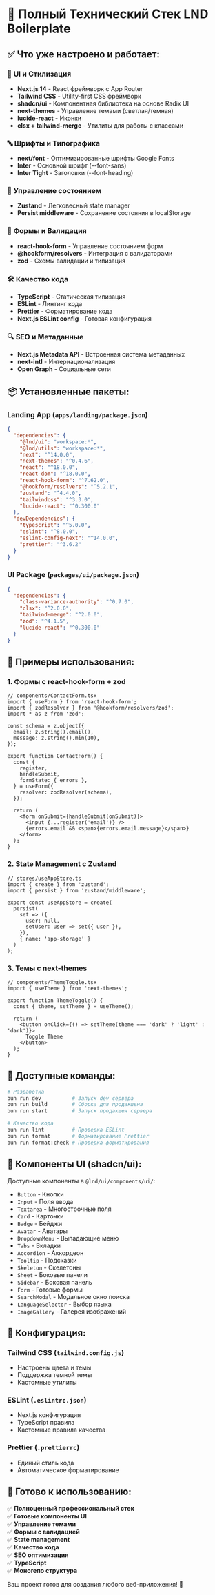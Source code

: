 # 🚀 Полный Технический Стек LND Boilerplate

## ✅ **Что уже настроено и работает:**

### 🎨 **UI и Стилизация**

- **Next.js 14** - React фреймворк с App Router
- **Tailwind CSS** - Utility-first CSS фреймворк
- **shadcn/ui** - Компонентная библиотека на основе Radix UI
- **next-themes** - Управление темами (светлая/темная)
- **lucide-react** - Иконки
- **clsx + tailwind-merge** - Утилиты для работы с классами

### 🔤 **Шрифты и Типографика**

- **next/font** - Оптимизированные шрифты Google Fonts
- **Inter** - Основной шрифт (--font-sans)
- **Inter Tight** - Заголовки (--font-heading)

### 🎯 **Управление состоянием**

- **Zustand** - Легковесный state manager
- **Persist middleware** - Сохранение состояния в localStorage

### 📝 **Формы и Валидация**

- **react-hook-form** - Управление состоянием форм
- **@hookform/resolvers** - Интеграция с валидаторами
- **zod** - Схемы валидации и типизация

### 🛠 **Качество кода**

- **TypeScript** - Статическая типизация
- **ESLint** - Линтинг кода
- **Prettier** - Форматирование кода
- **Next.js ESLint config** - Готовая конфигурация

### 🔍 **SEO и Метаданные**

- **Next.js Metadata API** - Встроенная система метаданных
- **next-intl** - Интернационализация
- **Open Graph** - Социальные сети

## 📦 **Установленные пакеты:**

### Landing App (`apps/landing/package.json`)

```json
{
  "dependencies": {
    "@lnd/ui": "workspace:*",
    "@lnd/utils": "workspace:*",
    "next": "^14.0.0",
    "next-themes": "^0.4.6",
    "react": "^18.0.0",
    "react-dom": "^18.0.0",
    "react-hook-form": "^7.62.0",
    "@hookform/resolvers": "^5.2.1",
    "zustand": "^4.4.0",
    "tailwindcss": "^3.3.0",
    "lucide-react": "^0.300.0"
  },
  "devDependencies": {
    "typescript": "^5.0.0",
    "eslint": "^8.0.0",
    "eslint-config-next": "^14.0.0",
    "prettier": "^3.6.2"
  }
}
```

### UI Package (`packages/ui/package.json`)

```json
{
  "dependencies": {
    "class-variance-authority": "^0.7.0",
    "clsx": "^2.0.0",
    "tailwind-merge": "^2.0.0",
    "zod": "^4.1.5",
    "lucide-react": "^0.300.0"
  }
}
```

## 🎯 **Примеры использования:**

### 1. **Формы с react-hook-form + zod**

```tsx
// components/ContactForm.tsx
import { useForm } from 'react-hook-form';
import { zodResolver } from '@hookform/resolvers/zod';
import * as z from 'zod';

const schema = z.object({
  email: z.string().email(),
  message: z.string().min(10),
});

export function ContactForm() {
  const {
    register,
    handleSubmit,
    formState: { errors },
  } = useForm({
    resolver: zodResolver(schema),
  });

  return (
    <form onSubmit={handleSubmit(onSubmit)}>
      <input {...register('email')} />
      {errors.email && <span>{errors.email.message}</span>}
    </form>
  );
}
```

### 2. **State Management с Zustand**

```tsx
// stores/useAppStore.ts
import { create } from 'zustand';
import { persist } from 'zustand/middleware';

export const useAppStore = create(
  persist(
    set => ({
      user: null,
      setUser: user => set({ user }),
    }),
    { name: 'app-storage' }
  )
);
```

### 3. **Темы с next-themes**

```tsx
// components/ThemeToggle.tsx
import { useTheme } from 'next-themes';

export function ThemeToggle() {
  const { theme, setTheme } = useTheme();

  return (
    <button onClick={() => setTheme(theme === 'dark' ? 'light' : 'dark')}>
      Toggle Theme
    </button>
  );
}
```

## 🚀 **Доступные команды:**

```bash
# Разработка
bun run dev          # Запуск dev сервера
bun run build        # Сборка для продакшена
bun run start        # Запуск продакшен сервера

# Качество кода
bun run lint         # Проверка ESLint
bun run format       # Форматирование Prettier
bun run format:check # Проверка форматирования
```

## 🎨 **Компоненты UI (shadcn/ui):**

Доступные компоненты в `@lnd/ui/components/ui/`:

- `Button` - Кнопки
- `Input` - Поля ввода
- `Textarea` - Многострочные поля
- `Card` - Карточки
- `Badge` - Бейджи
- `Avatar` - Аватары
- `DropdownMenu` - Выпадающие меню
- `Tabs` - Вкладки
- `Accordion` - Аккордеон
- `Tooltip` - Подсказки
- `Skeleton` - Скелетоны
- `Sheet` - Боковые панели
- `Sidebar` - Боковая панель
- `Form` - Готовые формы
- `SearchModal` - Модальное окно поиска
- `LanguageSelector` - Выбор языка
- `ImageGallery` - Галерея изображений

## 🔧 **Конфигурация:**

### Tailwind CSS (`tailwind.config.js`)

- Настроены цвета и темы
- Поддержка темной темы
- Кастомные утилиты

### ESLint (`.eslintrc.json`)

- Next.js конфигурация
- TypeScript правила
- Кастомные правила качества

### Prettier (`.prettierrc`)

- Единый стиль кода
- Автоматическое форматирование

## 🎯 **Готово к использованию:**

✅ **Полноценный профессиональный стек**  
✅ **Готовые компоненты UI**  
✅ **Управление темами**  
✅ **Формы с валидацией**  
✅ **State management**  
✅ **Качество кода**  
✅ **SEO оптимизация**  
✅ **TypeScript**  
✅ **Монoreпо структура**

Ваш проект готов для создания любого веб-приложения! 🚀
